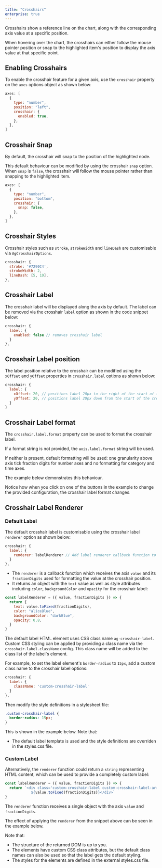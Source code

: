 ```yaml
---
title: "Crosshairs"
enterprise: true
---
```


Crosshairs show a reference line on the chart, along with the corresponding axis value at a specific position.

When hovering over the chart, the crosshairs can either follow the mouse pointer position or snap to the highlighted
item's position to display the axis value at that specific point.

## Enabling Crosshairs

To enable the crosshair feature for a given axis, use the `crosshair` property on the `axes` options object as shown below:

```js
axes: [
  {
    type: "number",
    position: "left",
    crosshair: {
      enabled: true,
    },
  },
]
```

<chart-example title='Enabling Crosshairs' name='enabling-crosshairs' type='generated' options='{ "enterprise": true }'></chart-example>

## Crosshair Snap

By default, the crosshair will snap to the position of the highlighted node.

This default behaviour can be modified by using the crosshair `snap` option. When `snap` is `false`, the crosshair will follow the mouse pointer rather than snapping to the highlighted item.

```js
axes: [
  {
    type: "number",
    position: "bottom",
    crosshair: {
      snap: false,
    },
  },
]
```

<chart-example title='Crosshair Snap False' name='crosshair-snap' type='generated' options='{ "enterprise": true }'></chart-example>

## Crosshair Styles

Crosshair styles such as `stroke`, `strokeWidth` and `lineDash` are customisable via `AgCrosshairOptions`.

```js
crosshair: {
  stroke: '#7290C4',
  strokeWidth: 2,
  lineDash: [5, 10],
},
```

<chart-example title='Crosshair Styles' name='crosshair-styles' type='generated' options='{ "enterprise": true }'></chart-example>

## Crosshair Label

The crosshair label will be displayed along the axis by default. The label can be removed via the crosshair `label` option as shown in the code snippet below:

```js
crosshair: {
  label: {
    enabled: false // removes crosshair label
  }
},
```

## Crosshair Label position

The label position relative to the crosshair can be modified using the `xOffset` and `yOffset` properties in `crosshair.label` options as shown below:

```js
crosshair: {
  label: {
    xOffset: 20, // positions label 20px to the right of the start of the crosshair line
    yOffset: 20, // positions label 20px down from the start of the crosshair line
  }
}
```
<chart-example title='Crosshair Label Offset' name='crosshair-label-offset' type='generated' options='{ "enterprise": true }'></chart-example>

## Crosshair Label format

The `crosshair.label.format` property can be used to format the crosshair label.

If a format string is not provided, the `axis.label.format` string will be used.

If neither is present, default formatting will be used: one granularity above axis tick fraction digits for number axes and no formatting for category and time axes.

The example below demonstrates this behaviour.

Notice how when you click on one of the buttons in the example to change the provided configuration, the crosshair label format changes.

<chart-example title='Crosshair Label Format' name='crosshair-label-format' type='generated' options='{ "enterprise": true }'></chart-example>

## Crosshair Label Renderer

### Default Label

The default crosshair label is customisable using the crosshair label `renderer` option as shown below:

```js
crosshair: {
  label: {
    renderer: labelRenderer // Add label renderer callback function to customise label styles and content
  }
},
```

- The `renderer` is a callback function which receives the axis `value` and its `fractionDigits` used for formatting the value at the crosshair position.
- It returns an object with the `text` value as well as style attributes including `color`, `backgroundColor` and `opacity` for the crosshair label:

```js
const labelRenderer = ({ value, fractionDigits }) => {
  return {
    text: value.toFixed(fractionDigits),
    color: "aliceBlue",
    backgroundColor: "darkBlue",
    opacity: 0.8,
  }
}
```

<chart-example title='Crosshair Default Label With Custom Renderer' name='crosshair-default-label-custom-renderer' type='generated' options='{ "enterprise": true }'></chart-example>

The default label HTML element uses CSS class name `ag-crosshair-label`. Custom CSS styling can be applied by providing a class name via the `crosshair.label.className` config. This class name will be added to the class list of the label's element.

For example, to set the label element's `border-radius` to `15px`, add a custom class name to the crosshair label options:

```js
crosshair: {
  label: {
    className: 'custom-crosshair-label'
  }
},
```

Then modify the style definitions in a stylesheet file:

```css
.custom-crosshair-label {
  border-radius: 15px;
}
```

This is shown in the example below. Note that:

- The default label template is used and the style definitions are overriden in the styles.css file.

<chart-example title='Crosshair Default Label With Custom CSS' name='crosshair-default-label-custom-css' type='generated' options='{ "enterprise": true }'></chart-example>

### Custom Label

Alternatively, the `renderer` function could return a `string` representing HTML content, which can be used to provide a completely custom label:

```js
const labelRenderer = ({ value, fractionDigits }) => {
  return `<div class='custom-crosshair-label custom-crosshair-label-arrow'>
            ${value.toFixed(fractionDigits)}</div>`
}
```

The `renderer` function receives a single object with the axis `value` and `fractionDigits`.

The effect of applying the `renderer` from the snippet above can be seen in the example below.

Note that:

- The structure of the returned DOM is up to you.
- The elements have custom CSS class attributes, but the default class names can also be used so that the label gets the default styling.
- The styles for the elements are defined in the external styles.css file.

<chart-example title='Crosshair Custom Label' name='crosshair-custom-label' type='generated' options='{ "enterprise": true }'></chart-example>